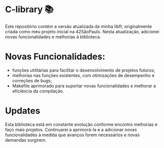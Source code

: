 # C-library 📚

Este repositório contém a versão atualizada da minha libft, originalmente criada como meu projeto inicial na 42SãoPaulo. Nesta atualização, adicionei novas funcionalidades e melhorias à biblioteca.

# Novas Funcionalidades:

- funções utilitárias para facilitar o desenvolvimento de projetos futuros;
- melhorias nas funções existentes, com otimizações de desempenho e correções de bugs;
- Makefile aprimorado para suportar novas funcionalidades e melhorar a eficiência da compilação.

# Updates
Esta biblioteca está em constante evolução conforme encontro melhorias e faço mais projetos. Continuarei a aprimorá-la e a adicionar novas funcionalidades à medida que avanços forem necessários e novas demandas surgirem.
